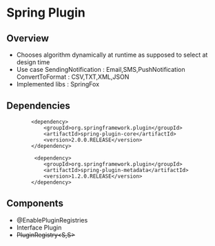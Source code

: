 # Spring Plugin

## Overview

- Chooses algorithm dynamically at runtime as supposed to select at design time
- Use case SendingNotification : Email,SMS,PushNotification ConvertToFormat : CSV,TXT,XML,JSON
- Implemented libs : SpringFox

## Dependencies

`````````````````
        <dependency>
            <groupId>org.springframework.plugin</groupId>
            <artifactId>spring-plugin-core</artifactId>
            <version>2.0.0.RELEASE</version>
        </dependency>
        
         <dependency>
            <groupId>org.springframework.plugin</groupId>
            <artifactId>spring-plugin-metadata</artifactId>
            <version>1.2.0.RELEASE</version>
        </dependency>

`````````````````

## Components

- @EnablePluginRegistries
- Interface Plugin<S>
- PluginRegistry<S,S>